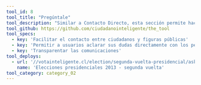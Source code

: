 ```yaml
---
tool_id: 8
tool_title: "Pregúntale"
tool_description: "Similar a Contacto Directo, esta sección permite hacer llegar las consultas de los ciudadanos a los personajes de los Perfiles Transparentes. *Esta herramienta funciona como un anexo a los Perfiles Transparentes."
tool_github: https://github.com/ciudadanointeligente/the_tool
tool_specs:
  - key: 'Facilitar el contacto entre ciudadanos y figuras públicas'
  - key: 'Permitir a usuarios aclarar sus dudas directamente con los personajes'
  - key: 'Transparentar las comunicaciones'
tool_deploys:
  - url: '//votainteligente.cl/election/segunda-vuelta-presidencial/ask'
    name: 'Elecciones presidenciales 2013 - segunda vuelta'
tool_category: category_02
---
```

